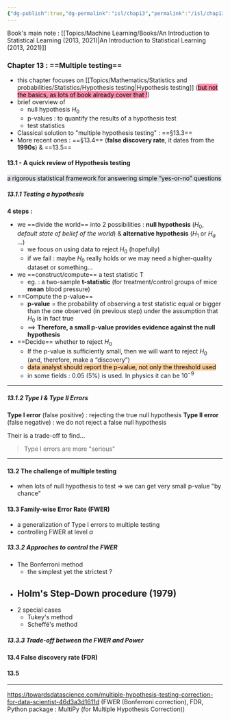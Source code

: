 ```yaml
---
{"dg-publish":true,"dg-permalink":"isl/chap13","permalink":"/isl/chap13/","dgHomeLink":true,"dgPassFrontmatter":false}
---
```



Book's main note : [[Topics/Machine Learning/Books/An Introduction to Statistical Learning (2013, 2021)|An Introduction to Statistical Learning (2013, 2021)]]

### Chapter 13 : ==Multiple testing==
- this chapter focuses on [[Topics/Mathematics/Statistics and probabilities/Statistics/Hypothesis testing|Hypothesis testing]] (<mark style="background: #FF5582A6;">but not the basics, as lots of book already cover that !</mark>)
- brief overview of 
	- null hypothesis $H_0$
	- p-values : to quantify the results of a hypothesis test
	- test statistics
- Classical solution to "multiple hypothesis testing" : ==§13.3==
- More recent ones : ==§13.4== (**false discovery rate**, it dates from the **1990s**) & ==13.5==

#### 13.1 - A quick review of Hypothesis testing
<mark style="background: #CACFD9A6;">a rigorous statistical framework for answering simple “yes-or-no” questions</mark> 
##### 13.1.1 Testing a hypothesis
**4 steps :**
- we ==divide the world== into 2 possibilities : **null hypothesis** ($H_0$, *default state of belief of the world*) & **alternative hypothesis** ($H_1$ or $H_a$ ...)
	- we focus on using data to reject $H_0$ (hopefully)
	- if we fail : maybe $H_0$ really holds or we may need a higher-quality dataset or something...
- we ==construct/compute== a test statistic T
	- eg. : a two-sample **t-statistic** (for treatment/control groups of mice **mean** blood pressure)
- ==Compute the p-value==
	- **p-value** = the probability of observing a test statistic equal or bigger than the one observed (in previous step) under the assumption that $H_0$ is in fact true
	- ==> **Therefore, a small p-value provides evidence against the null hypothesis**
- ==Decide== whether to reject $H_0$
	- If the p-value is suﬃciently small, then we will want to reject $H_0$ (and, therefore, make a “discovery”)
	- <mark style="background: #FFB86CA6;">data analyst should report the p-value, not only the threshold used</mark> 
	- in some fields : 0.05 (5%) is used. In physics it can be $10^{-9}$

---
##### 13.1.2 Type I & Type II Errors
**Type I error** (false positive) : rejecting the true null hypothesis
**Type II error** (false negative) : we do not reject a false null hypothesis

Their is a trade-off to find...
> Type I errors are more "serious"

---
#### 13.2 The challenge of multiple testing
- when lots of null hypothesis to test => we can get very small p-value "by chance"

#### 13.3 Family-wise Error Rate (FWER)
- a generalization of Type I errors to multiple testing
- controlling FWER at level $\alpha$

##### 13.3.2 Approches to control the FWER
- The Bonferroni method
	- the simplest yet the strictest ?
- Holm's Step-Down procedure (1979)
	- 
- 2 special cases
	- Tukey's method
	- Scheffé's method

##### 13.3.3 Trade-off between the FWER and Power

#### 13.4 False discovery rate (FDR)

#### 13.5 

---
https://towardsdatascience.com/multiple-hypothesis-testing-correction-for-data-scientist-46d3a3d1611d (FWER (Bonferroni correction), FDR, Python package : MultiPy (for Multiple Hypothesis Correction))